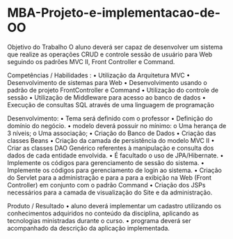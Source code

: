 # MBA-Projeto-e-implementacao-de-OO


Objetivo do Trabalho
O aluno deverá ser capaz de desenvolver um sistema que
realize as operações CRUD e controle sessão de usuário
para Web seguindo os padrões MVC II, Front Controller e
Command.

Competências / Habilidades :
• Utilização da Arquitetura MVC
• Desenvolvimento de sistemas para Web
• Desenvolvimento usando o padrão de projeto
FrontController e Command
• Utilização do controle de sessão
• Utilização de Middleware para acesso ao banco de
dados
• Execução de consultas SQL através de uma
linguagem de programação

Desenvolvimento:
• Tema será definido com o professor
• Definição do domínio do negócio.
• modelo deverá possuir no mínimo:
o Uma herança de 3 níveis;
o Uma associação;
• Criação do Banco de Dados
• Criação das classes Beans
• Criação da camada de persistência do modelo MVC 
II
• Criar as classes DAO Genérico referentes à
manipulação e consulta dos dados de cada entidade
envolvida.
• É facultado o uso de JPA/Hibernate.
• Implemente os códigos para gerenciamento de
sessão do sistema.
• Implemente os códigos para gerenciamento de login
ao sistema.
• Criação do Servlet para a administração e para a
para a exibição na Web (Front Controller) em
conjunto com o padrão Command
• Criação dos JSPs necessários para a camada de
visualização do Site e da administração.

Produto / Resultado
• aluno deverá implementar um cadastro utilizando os
conhecimentos adquiridos no conteúdo da disciplina,
aplicando as tecnologias ministradas durante o
curso.
• programa deverá ser acompanhado da descrição da
aplicação implementada. 
